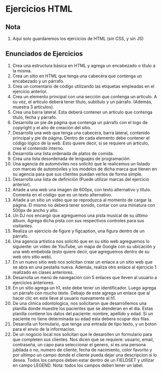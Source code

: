 # Ejercicios HTML

## Nota

1. Aqui solo guardaremos los ejercicios de HTML (sin CSS, y sin JS)


## Enunciados de Ejercicios

1. Crea una estructura básica en HTML y agrega un encabezado o título a la misma.
2. Crea un sitio en HTML que tenga una cabecera que contenga un encabezado y un párrafo.
3. Crea un comentario de código utilizando las etiquetas empleadas en el ejercicio anterior.
4. Crea un elemento principal con una sección que contenga un artículo. A su vez, el artículo deberá tener título, subtítulo y un párrafo. (Además, muestra 3 artículos).
5. Crea una barra lateral. Esta deberá contener un artículo que contenga título, fecha y párrafo.
6. Desarrolla un pie de página que contenga un párrafo con el logo de copyright y el año de creación del sitio.
7. Desarrolla una web que tenga una cabecera, barra lateral, contenido principal y pie de página. Dentro de cada elemento debe contener el código lógico de la web. Esto quiere decir, si se requiere un artículo, cree el contenido interno.
8. Desarrolla una lista ordenada de platos de comida.
9. Crea una lista desordenada de lenguajes de programación.
10. Una agencia de automóviles nos solicitó que le realicemos un listado con marcas de automóviles y los modelos de dicha marca que tienen en su agencia para que sus clientes puedan verlos de forma simple.
11. Desarrolla una lista de definición (Puede utilizar marcas del ejercicio anterior).
12. Añade a una web una imagen de 600px, con texto alternativo y título. Comenta en el código que es un texto alternativo.
13. Añade a un sitio un video que se reproduzca al momento de cargar la página. El mismo no deberá tener sonido, contar con una miniatura con 500px de ancho y alto.
14. Un DJ nos encargó que agreguemos una pista musical de su último álbum. Agrega dicha pista con sus respectivos controles para sus visitantes.
15. Realiza un ejercicio de figure y figcaption, una figura dentro de un párrafo.
16. Una agencia artística nos solicitó que en su sitio web agreguemos lo siguiente: un video de YouTube, un mapa de Google con su ubicación y una web embebida (esto quiere decir, que agreguemos dentro de su web otro sitio web).
17. En un nuevo sitio web nos solicitan crear un enlace a un sitio web que se abra en una pestaña nueva. Además, realiza otro enlace al ejercicio 1 realizado en clases anteriores.
18. Desarrolla un menú de navegación con 5 enlaces que lleven al usuario a ejercicios anteriores.
19. En un sitio agrega un h1, este debe tener un identificador. Luego agrega un párrafo con mucho texto. Debajo de este agrega un enlace que al hacer clic en este lleve al usuario nuevamente al h1.
20. De una clinica odontologica, nos solicitaron que desarrollemos una planilla donde muestre los pacientes que se atenderan en el dia. Estas planilla contiene los datos del paciente: nombre, apellido y edad. Si un paciente no tiene determinada su edad esta debera ocupar dos filas.
21. Desarolla un formulario, que tenga una entrada de tipo texto, y un boton para el envio de la informacion.
22. De un nogocio local nos solicitan que le desarollen un formulario para que completen sus clientes. Nos dicen que se requiere: usuario, email, contraseña, un capo para seleccionar el genero, si es una persona jubilada o no, numero de cliente, fecha de nacimiento, color favorito y por ultimpo un campo donde el cliente pueda dejar una descripcion si lo desea. Todos los campos deben estar dentro de un FIELDSET y utilizar en campo LEGEND. Nota: todos los campos deben tener un label.